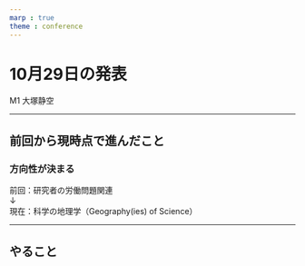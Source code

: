 ```yaml
---
marp : true
theme : conference
---
```


# 10月29日の発表

M1 大塚静空

---

## 前回から現時点で進んだこと

### 方向性が決まる

前回：研究者の労働問題関連  
↓  
現在：科学の地理学（Geography(ies) of Science）

---

## やること
